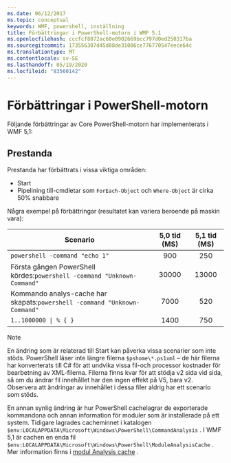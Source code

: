 ```yaml
---
ms.date: 06/12/2017
ms.topic: conceptual
keywords: WMF, powershell, inställning
title: Förbättringar i PowerShell-motorn i WMF 5.1
ms.openlocfilehash: cccfcf8872ac60e0902669bcc797d0ed250317ba
ms.sourcegitcommit: 173556307d45d88de31086ce776770547eece64c
ms.translationtype: MT
ms.contentlocale: sv-SE
ms.lasthandoff: 05/19/2020
ms.locfileid: "83560142"
---
```

# <a name="powershell-engine-improvements"></a>Förbättringar i PowerShell-motorn

Följande förbättringar av Core PowerShell-motorn har implementerats i WMF 5,1:

## <a name="performance"></a>Prestanda

Prestanda har förbättrats i vissa viktiga områden:

- Start
- Pipelining till-cmdletar som `ForEach-Object` och `Where-Object` är cirka 50% snabbare

Några exempel på förbättringar (resultatet kan variera beroende på maskin vara):

| Scenario | 5,0 tid (MS) | 5,1 tid (MS) |
| -------- | :---------------: | :---------------: |
| `powershell -command "echo 1"` | 900 | 250 |
| Första gången PowerShell kördes:`powershell -command "Unknown-Command"` | 30000 | 13000 |
| Kommando analys-cache har skapats:`powershell -command "Unknown-Command"` | 7000 | 520 |
| <code>1..1000000 &#124; % { }</code> | 1400 | 750 |

> [!NOTE]
> En ändring som är relaterad till Start kan påverka vissa scenarier som inte stöds. PowerShell läser inte längre filerna `$pshome\*.ps1xml` – de här filerna har konverterats till C# för att undvika vissa fil-och processor kostnader för bearbetning av XML-filerna. Filerna finns kvar för att stödja v2 sida vid sida, så om du ändrar fil innehållet har den ingen effekt på V5, bara v2. Observera att ändringar av innehållet i dessa filer aldrig har ett scenario som stöds.

En annan synlig ändring är hur PowerShell cachelagrar de exporterade kommandona och annan information för moduler som är installerade på ett system. Tidigare lagrades cacheminnet i katalogen `$env:LOCALAPPDATA\Microsoft\Windows\PowerShell\CommandAnalysis` . I WMF 5,1 är cachen en enda fil `$env:LOCALAPPDATA\Microsoft\Windows\PowerShell\ModuleAnalysisCache` . Mer information finns i [modul Analysis cache](release-notes.md#module-analysis-cache) .
